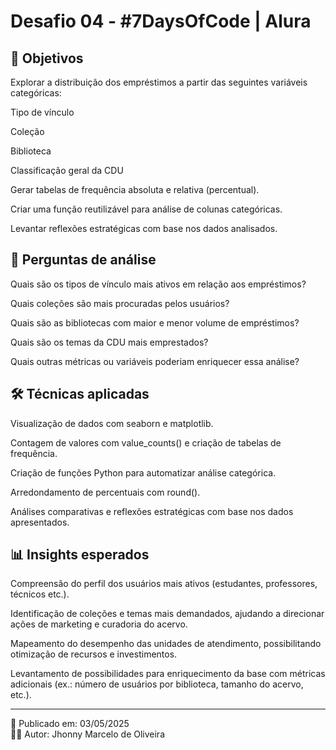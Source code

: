 # Desafio 04 - #7DaysOfCode | Alura

## 🎯 Objetivos
Explorar a distribuição dos empréstimos a partir das seguintes variáveis categóricas:

Tipo de vínculo

Coleção

Biblioteca

Classificação geral da CDU

Gerar tabelas de frequência absoluta e relativa (percentual).

Criar uma função reutilizável para análise de colunas categóricas.

Levantar reflexões estratégicas com base nos dados analisados.

## 🧠 Perguntas de análise
Quais são os tipos de vínculo mais ativos em relação aos empréstimos?

Quais coleções são mais procuradas pelos usuários?

Quais são as bibliotecas com maior e menor volume de empréstimos?

Quais são os temas da CDU mais emprestados?

Quais outras métricas ou variáveis poderiam enriquecer essa análise?

## 🛠️ Técnicas aplicadas
Visualização de dados com seaborn e matplotlib.

Contagem de valores com value_counts() e criação de tabelas de frequência.

Criação de funções Python para automatizar análise categórica.

Arredondamento de percentuais com round().

Análises comparativas e reflexões estratégicas com base nos dados apresentados.

## 📊 Insights esperados
Compreensão do perfil dos usuários mais ativos (estudantes, professores, técnicos etc.).

Identificação de coleções e temas mais demandados, ajudando a direcionar ações de marketing e curadoria do acervo.

Mapeamento do desempenho das unidades de atendimento, possibilitando otimização de recursos e investimentos.

Levantamento de possibilidades para enriquecimento da base com métricas adicionais (ex.: número de usuários por biblioteca, tamanho do acervo, etc.).

---

📅 Publicado em: 03/05/2025  
👨‍💻 Autor: Jhonny Marcelo de Oliveira